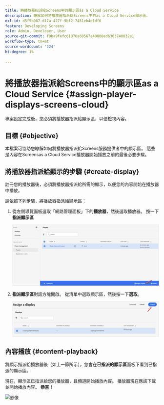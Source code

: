 ```yaml
---
title: 將播放器指派給Screens中的顯示區as a Cloud Service
description: 瞭解如何將播放器指派給Screens中的as a Cloud Service顯示區。
exl-id: d5f5b087-d17a-427f-9bf2-7451eb4e1df6
feature: Developing Screens
role: Admin, Developer, User
source-git-commit: f9ba9fefc61876a60567a40000ed6303740032e1
workflow-type: tm+mt
source-wordcount: '224'
ht-degree: 1%

---
```


# 將播放器指派給Screens中的顯示區as a Cloud Service {#assign-player-displays-screens-cloud}

專案設定完成後，您必須將播放器指派給顯示區，以便檢視內容。

## 目標 {#objective}

本檔案可協助您瞭解如何將播放器指派給Screens服務提供者中的顯示區。 這些是內容在Screensas a Cloud Service播放器開始播放之前的最後必要步驟。

## 將播放器指派給顯示的步驟 {#create-display}

註冊您的播放器後，必須將播放器指派給所需的顯示，以便您的內容開始在播放器中播放。

請依照下列步驟，將播放器指派給顯示區：

1. 從左側導覽面板選取「網路管理面板」下的&#x200B;**播放器**，然後選取播放器。 按一下&#x200B;**指派顯示區**

   ![影像](/help/screens-cloud/assets/player/register-player7.png)

1. **指派顯示區**&#x200B;對話方塊開啟。 從清單中選取顯示區，然後按一下&#x200B;**選取**。

   ![影像](/help/screens-cloud/assets/player/register-player8.png)

## 內容播放 {#content-playback}

將顯示指派給播放器後（如上一節所示），您會在&#x200B;**已指派的顯示區**&#x200B;面板下看到已指派的顯示區。

現在，顯示區已指派給您的播放器，且頻道開始播放內容。 播放器現在應該下載並開始播放內容。 **恭喜！**

![影像](/help/screens-cloud/assets/player/output.gif)
